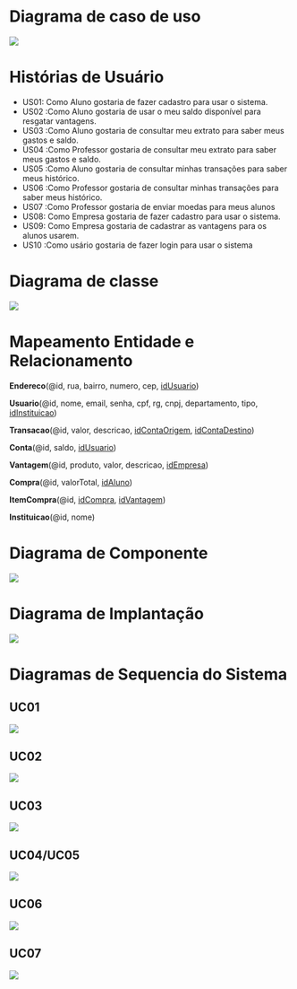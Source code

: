 # Diagrama de caso de uso

![](Diagrama%20de%20caso%20de%20uso.png)

# Histórias de Usuário

* US01: Como Aluno gostaria de fazer cadastro para usar o sistema.
* US02 :Como Aluno gostaria de usar o meu saldo disponível para resgatar vantagens.
* US03 :Como Aluno gostaria de consultar meu extrato para saber meus gastos e saldo.
* US04 :Como Professor gostaria de consultar meu extrato para saber meus gastos e saldo.
* US05 :Como Aluno gostaria de consultar minhas transações para saber meus histórico.
* US06 :Como Professor gostaria de consultar minhas transações para saber meus histórico.
* US07 :Como Professor gostaria de enviar moedas para meus alunos
* US08: Como Empresa gostaria de fazer cadastro para usar o sistema.
* US09: Como Empresa gostaria de cadastrar as vantagens para os alunos usarem.
* US10 :Como usário gostaria de fazer login para usar o sistema

# Diagrama de classe

![](Diagrama%20de%20classe.png)

# Mapeamento Entidade e Relacionamento

**Endereco**(@id, rua, bairro, numero, cep, <span style="text-decoration: underline;">idUsuario</span>)

**Usuario**(@id, nome, email, senha, cpf, rg, cnpj, departamento, tipo, <span style="text-decoration: underline;">idInstituicao</span>)

**Transacao**(@id, valor, descricao, <span style="text-decoration: underline;">idContaOrigem</span>, <span style="text-decoration: underline;">idContaDestino</span>)

**Conta**(@id, saldo, <span style="text-decoration: underline;">idUsuario</span>)

**Vantagem**(@id, produto, valor, descricao, <span style="text-decoration: underline;">idEmpresa</span>)

**Compra**(@id, valorTotal, <span style="text-decoration: underline;">idAluno</span>)

**ItemCompra**(@id, <span style="text-decoration: underline;">idCompra</span>, <span style="text-decoration: underline;">idVantagem</span>)

**Instituicao**(@id, nome)

# Diagrama de Componente

![](Diagrama%20de%20componente.png)

# Diagrama de Implantação

![](Diagrama%20de%20implantação.png)

# Diagramas de Sequencia do Sistema

## UC01

![](UC01.png)

## UC02

![](UC02.png)

## UC03

![](UC03.png)

## UC04/UC05

![](UC04_UC05.png)

## UC06

![](UC06.png)

## UC07

![](UC07.png)

